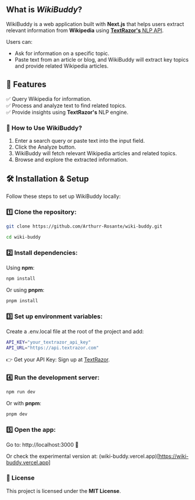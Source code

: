 ## What is _WikiBuddy_?

WikiBuddy is a web application built with **Next.js** that helps users extract relevant information from **Wikipedia** using [**TextRazor's** NLP API](https://www.textrazor.com).

Users can:

- Ask for information on a specific topic.
- Paste text from an article or blog, and WikiBuddy will extract key topics and provide related Wikipedia articles.

## 🚀 Features

✅ Query Wikipedia for information.  
✅ Process and analyze text to find related topics.  
✅ Provide insights using **TextRazor's** NLP engine.

### 🎯 How to Use WikiBuddy?

1. Enter a search query or paste text into the input field.
2. Click the Analyze button.
3. WikiBuddy will fetch relevant Wikipedia articles and related topics.
4. Browse and explore the extracted information.

## 🛠 Installation & Setup

Follow these steps to set up WikiBuddy locally:

### 1️⃣ Clone the repository:

```bash
git clone https://github.com/Arthurr-Rosante/wiki-buddy.git
```

```bash
cd wiki-buddy
```

### 2️⃣ Install dependencies:

Using **npm**:

```bash
npm install
```

Or using **pnpm**:

```bash
pnpm install
```

### 3️⃣ Set up environment variables:

Create a .env.local file at the root of the project and add:

```bash
API_KEY="your_textrazor_api_key"
API_URL="https://api.textrazor.com"
```

👉 Get your API Key: Sign up at [TextRazor](https://www.textrazor.com/signup).

### 4️⃣ Run the development server:

```bash
npm run dev
```

Or with **pnpm**:

```bash
pnpm dev
```

### 5️⃣ Open the app:

Go to: http://localhost:3000 🚀

Or check the experimental version at: (wiki-buddy.vercel.app)[https://wiki-buddy.vercel.app]

### 📜 License

This project is licensed under the **MIT License**.
